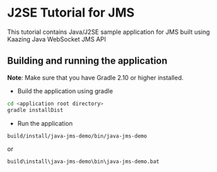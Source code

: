 # J2SE Tutorial for JMS

This tutorial contains Java/J2SE sample application for JMS built using Kaazing Java WebSocket JMS API

## Building and running the application
__Note__: Make sure that you have Gradle 2.10 or higher installed.
- Build the application using gradle
```bash
cd <application root directory>
gradle installDist
```
- Run the application 
```bash
build/install/java-jms-demo/bin/java-jms-demo
```
or
```
build\install\java-jms-demo\bin\java-jms-demo.bat
```
